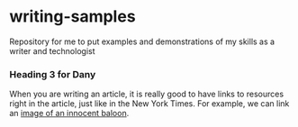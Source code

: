 # writing-samples
Repository for me to put examples and demonstrations of my skills as a writer and technologist 

### Heading 3 for Dany
When you are writing an article, it is really good to have links to resources right in the article, just like in the New York Times.  For example, we can link an [image of an innocent baloon](https://www.google.com/url?sa=i&url=https%3A%2F%2Fwww.thedailybeast.com%2Fchinas-spy-balloon-isnt-as-low-tech-as-you-think&psig=AOvVaw3NkX5zMQK9UIgq1TrSb0xZ&ust=1677249029844000&source=images&cd=vfe&ved=0CA8QjRxqFwoTCPid29btq_0CFQAAAAAdAAAAABAE).